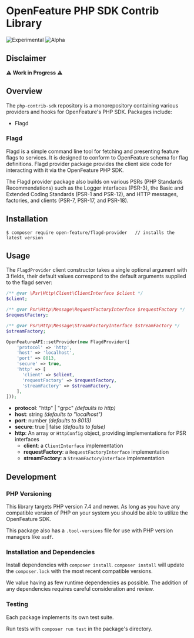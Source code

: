 # OpenFeature PHP SDK Contrib Library

![Experimental](https://img.shields.io/badge/experimental-breaking%20changes%20allowed-yellow)
![Alpha](https://img.shields.io/badge/alpha-release-red)

## Disclaimer

:warning: **Work in Progress** :warning:

## Overview

The `php-contrib-sdk` repository is a monorepository containing various providers and hooks for OpenFeature's PHP SDK. Packages include:

- Flagd

### Flagd

Flagd is a simple command line tool for fetching and presenting feature flags to services. It is designed to conform to OpenFeature schema for flag definitions. Flagd provider package provides the client side code for interacting with it via the OpenFeature PHP SDK.

The Flagd provider package also builds on various PSRs (PHP Standards Recommendations) such as the Logger interfaces (PSR-3), the Basic and Extended Coding Standards (PSR-1 and PSR-12), and HTTP messages, factories, and clients (PSR-7, PSR-17, and PSR-18).

## Installation

```
$ composer require open-feature/flagd-provider   // installs the latest version
```

## Usage

The `FlagdProvider` client constructor takes a single optional argument with 3 fields, their default values correspond to the default arguments supplied to the flagd server:

```php
/** @var \Psr\Http\Client\ClientInterface $client */
$client;

/** @var Psr\Http\Message\RequestFactoryInterface $requestFactory */
$requestFactory;

/** @var Psr\Http\Message\StreamFactoryInterface $streamFactory */
$streamFactory;

OpenFeatureAPI::setProvider(new FlagdProvider([
    'protocol' => 'http',
    'host' => 'localhost',
    'port' => 8013,
    'secure' => true,
    'http' => [
      'client' => $client,
      'requestFactory' => $requestFactory,
      'streamFactory' => $streamFactory,
    ],
]));
```

- **protocol**: "http" | "grpc" _(defaults to http)_  
- **host**: string _(defaults to "localhost")_  
- **port**: number _(defaults to 8013)_  
- **secure**: true | false _(defaults to false)_
- **http**: An array or `HttpConfig` object, providing implementations for PSR interfaces
    - **client**: a `ClientInterface` implementation
    - **requestFactory**: a `RequestFactoryInterface` implementation
    - **streamFactory**: a `StreamFactoryInterface` implementation

## Development

### PHP Versioning

This library targets PHP version 7.4 and newer. As long as you have any compatible version of PHP on your system you should be able to utilize the OpenFeature SDK.

This package also has a `.tool-versions` file for use with PHP version managers like `asdf`.

### Installation and Dependencies

Install dependencies with `composer install`. `composer install` will update the `composer.lock` with the most recent compatible versions.

We value having as few runtime dependencies as possible. The addition of any dependencies requires careful consideration and review.

### Testing

Each package implements its own test suite.

Run tests with `composer run test` in the package's directory.
